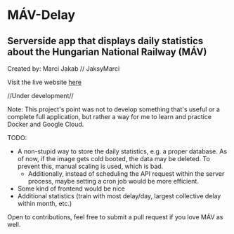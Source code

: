 # MÁV-Delay
## Serverside app that displays daily statistics about the Hungarian National Railway (MÁV)

Created by: Marci Jakab // JaksyMarci

Visit the live website [here](https://data-centaur-395912.ey.r.appspot.com/)

//Under development//

Note: This project's point was not to develop something that's useful or a complete full application, but rather a way for me to learn and practice Docker and Google Cloud.

TODO:

* A non-stupid way to store the daily statistics, e.g. a proper database. As of now, if the image gets cold booted, the data may be deleted. To prevent this, manual scaling is used, which is bad.
    * Additionally, instead of scheduling the API request within the server process, maybe setting a cron job would be more efficient.
* Some kind of frontend would be nice
* Additional statistics (train with most delay/day, largest collective delay within month, etc.)

Open to contributions, feel free to submit a pull request if you love MÁV as well.
